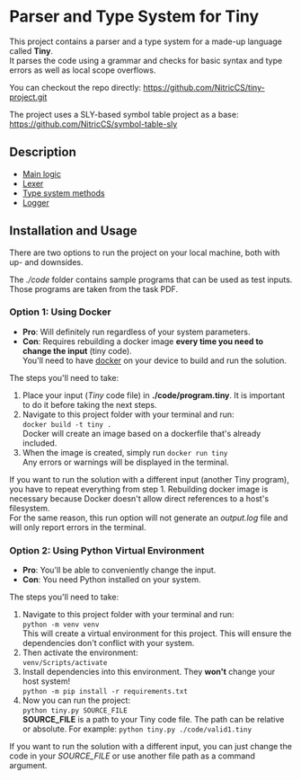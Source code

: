 # Parser and Type System for Tiny
This project contains a parser and a type system for a made-up language called **Tiny**.\
It parses the code using a grammar and checks for basic syntax and type errors as well as local scope overflows.

You can checkout the repo directly: https://github.com/NitricCS/tiny-project.git

The project uses a SLY-based symbol table project as a base: https://github.com/NitricCS/symbol-table-sly

## Description
* [Main logic](./docs/main_logic.md)
* [Lexer](./docs/lexer.md)
* [Type system methods](./docs/typing.md)
* [Logger](./docs/logger.md)

## Installation and Usage
There are two options to run the project on your local machine, both with up- and downsides.

The _./code_ folder contains sample programs that can be used as test inputs. Those programs are taken from the task PDF.
### Option 1: Using Docker
* __Pro__: Will definitely run regardless of your system parameters.
* __Con__: Requires rebuilding a docker image __every time you need to change the input__ (tiny code).\
You'll need to have [docker](https://www.docker.com/) on your device to build and run the solution.

The steps you'll need to take:
1. Place your input (_Tiny_ code file) in __./code/program.tiny__. It is important to do it before taking the next steps.
2. Navigate to this project folder with your terminal and run:\
``docker build -t tiny .``\
Docker will create an image based on a dockerfile that's already included.
3. When the image is created, simply run ``docker run tiny``\
Any errors or warnings will be displayed in the terminal.

If you want to run the solution with a different input (another Tiny program), you have to repeat everything from step 1. Rebuilding docker image is necessary because Docker doesn't allow direct references to a host's filesystem.\
For the same reason, this run option will not generate an _output.log_ file and will only report errors in the terminal.

### Option 2: Using Python Virtual Environment
* __Pro__: You'll be able to conveniently change the input.
* __Con__: You need Python installed on your system.

The steps you'll need to take:
1. Navigate to this project folder with your terminal and run:\
``python -m venv venv``\
This will create a virtual environment for this project. This will ensure the dependencies don't conflict with your system.
2. Then activate the environment:\
``venv/Scripts/activate``
3. Install dependencies into this environment. They __won't__ change your host system!\
``python -m pip install -r requirements.txt``
4. Now you can run the project:\
``python tiny.py SOURCE_FILE``\
__SOURCE_FILE__ is a path to your Tiny code file. The path can be relative or absolute. For example:
``python tiny.py ./code/valid1.tiny``

If you want to run the solution with a different input, you can just change the code in your _SOURCE_FILE_ or use another file path as a command argument.